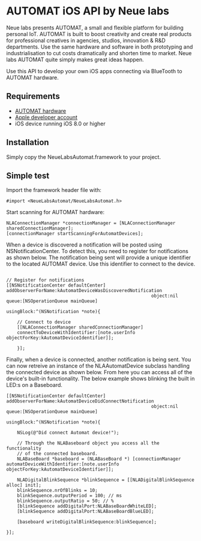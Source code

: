 # AUTOMAT iOS API by Neue labs

Neue labs presents AUTOMAT, a small and flexible platform for building personal IoT. AUTOMAT is built to boost creativity and create real products for professional creatives in agencies, studios, innovation & R&D departments. Use the same hardware and software in both prototyping and industrialisation to cut costs dramatically and shorten time to market. Neue labs AUTOMAT quite simply makes great ideas happen.

Use this API to develop your own iOS apps connecting via BlueTooth to AUTOMAT hardware.

## Requirements

* [AUTOMAT hardware](http://automat.space) 
* [Apple developer account](http://developer.apple.com)
* iOS device running iOS 8.0 or higher

## Installation

Simply copy the NeueLabsAutomat.framework to your project.

## Simple test

Import the framework header file with:
```ocj-c
#import <NeueLabsAutomat/NeueLabsAutomat.h>
```

Start scanning for AUTOMAT hardware:
```ocj-c
NLAConnectionManager *connectionManager = [NLAConnectionManager sharedConnectionManager];
[connectionManager startScanningForAutomatDevices];
```

When a device is discovered a notification will be posted using NSNotificationCenter.
To detect this, you need to register for notifications as shown below. The notification being sent will provide
a unique identifier to the located AUTOMAT device. Use this identifier to connect to the device. 
```ocj-c

// Register for notifications
[[NSNotificationCenter defaultCenter] addObserverForName:kAutomatDeviceWasDiscoveredNotification
                                                      object:nil queue:[NSOperationQueue mainQueue]
                                                  usingBlock:^(NSNotification *note){
                                                    
    // Connect to device
    [[NLAConnectionManager sharedConnectionManager] 
    connectToDeviceWithIdentifier:[note.userInfo objectForKey:kAutomatDeviceIdentifier]];
                                                          
    }];
```

Finally, when a device is connected, another notification is being sent. You can now retreive an instance of
the NLAAutomatDevice subclass handling the connected device as shown below. From here you can access all of the device's built-in functionality. The below example shows blinking the built in LED:s on a Baseboard.
```ocj-c
[[NSNotificationCenter defaultCenter] addObserverForName:kAutomatDeviceDidConnectNotification
                                                      object:nil queue:[NSOperationQueue mainQueue]
                                                  usingBlock:^(NSNotification *note){
                                                     
    NSLog(@"Did connect Automat device!");
                                                      
    // Through the NLABaseboard object you access all the functionality
    // of the connected baseboard.
    NLABaseBoard *baseboard = (NLABaseBoard *) [connectionManager automatDeviceWithIdentifier:[note.userInfo     objectForKey:kAutomatDeviceIdentifier]];
                                                      
    NLADigitalBlinkSequence *blinkSequence = [[NLADigitalBlinkSequence alloc] init];
    blinkSequence.nrOfBlinks = 10;
    blinkSequence.outputPeriod = 100; // ms
    blinkSequence.outputRatio = 50; // %
    [blinkSequence addDigitalPort:NLABaseBoardWhiteLED];
    [blinkSequence addDigitalPort:NLABaseBoardBlueLED];
   
    [baseboard writeDigitalBlinkSequence:blinkSequence];

}];
```


